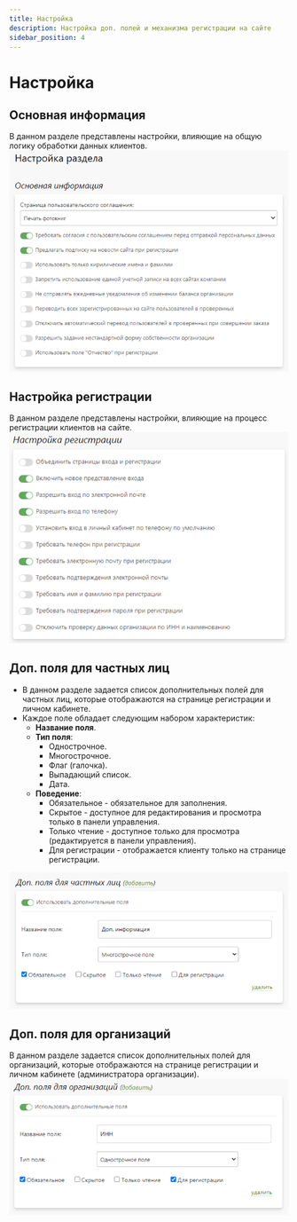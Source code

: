 ```yaml
---
title: Настройка
description: Настройка доп. полей и механизма регистрации на сайте
sidebar_position: 4
---
```


# Настройка

## Основная информация
В данном разделе представлены настройки, влияющие на общую логику обработки данных клиентов.
![](../_media/customer/settings-general.png)

## Настройка регистрации
В данном разделе представлены настройки, влияющие на процесс регистрации клиентов на сайте.
![](../_media/customer/settings-registration.png)

## Доп. поля для частных лиц
* В данном разделе задается список дополнительных полей для частных лиц, которые отображаются на странице регистрации и личном кабинете.
* Каждое поле обладает следующим набором характеристик:
    + __Название поля__.
    + __Тип поля__:
        - Однострочное.
        - Многострочное.
        - Флаг (галочка).
        - Выпадающий список.
        - Дата.
    + __Поведение__:
        - Обязательное - обязательное для заполнения.
        - Скрытое - доступное для редактирования и просмотра только в панели управления.
        - Только чтение - доступное только для просмотра (редактируется в панели управления).
        - Для регистрации - отображается клиенту только на странице регистрации.

![](../_media/customer/customer16.png)

## Доп. поля для организаций
В данном разделе задается список дополнительных полей для организаций, которые отображаются на странице регистрации и личном кабинете (администратора организации).
![](../_media/customer/customer17.png)